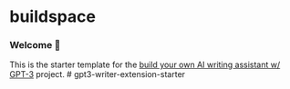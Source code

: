 # buildspace 
### Welcome 👋
This is the starter template for the [build your own AI writing assistant w/ GPT-3](https://buildspace.so/builds/ai-writer) project.
#   g p t 3 - w r i t e r - e x t e n s i o n - s t a r t e r  
 